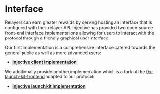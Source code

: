 # Interface

Relayers can earn greater rewards by serving hosting an interface that is configured with their relayer API. Injective has provided two open-source front-end interface implementations allowing for users to interact with the protocol through a friendly graphical user interface.

Our first implementation is a comprehensive interface catered towards the general public as well as more advanced users:

* [**Injective client implementation**](https://github.com/InjectiveLabs/injective-client)

We additionally provide another implementation which is a fork of the [0x-launch-kit-frontend](https://github.com/0xProject/0x-launch-kit-frontend) adapted to our protocol:

* [**Injective launch kit implementation**](https://github.com/InjectiveLabs/0x-frontend)


